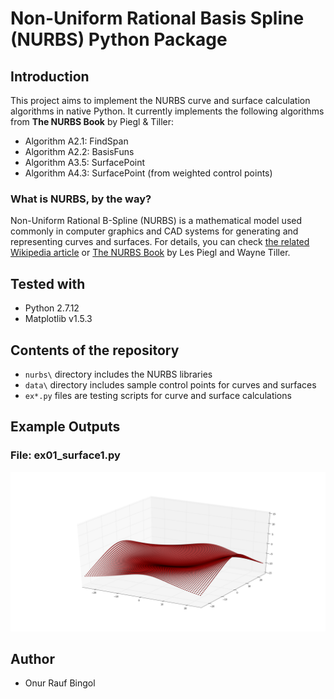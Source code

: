 # Non-Uniform Rational Basis Spline (NURBS) Python Package

## Introduction

This project aims to implement the NURBS curve and surface calculation algorithms in native Python. It currently implements the following algorithms from **The NURBS Book** by Piegl & Tiller:

* Algorithm A2.1: FindSpan
* Algorithm A2.2: BasisFuns
* Algorithm A3.5: SurfacePoint
* Algorithm A4.3: SurfacePoint (from weighted control points)

### What is NURBS, by the way?

Non-Uniform Rational B-Spline (NURBS) is a mathematical model used commonly in computer graphics and CAD systems for generating and representing curves and surfaces. For details, you can check [the related Wikipedia article](https://en.wikipedia.org/wiki/Non-uniform_rational_B-spline) or [The NURBS Book](http://www.springer.com/gp/book/9783642973857) by Les Piegl and Wayne Tiller.

## Tested with
* Python 2.7.12
* Matplotlib v1.5.3

## Contents of the repository

* `nurbs\` directory includes the NURBS libraries
* `data\` directory includes sample control points for curves and surfaces
* `ex*.py` files are testing scripts for curve and surface calculations

## Example Outputs

### File: ex01_surface1.py

![3D scatter plot using Matplotlib](doc/ex01_surface1_output.png)


## Author

* Onur Rauf Bingol
